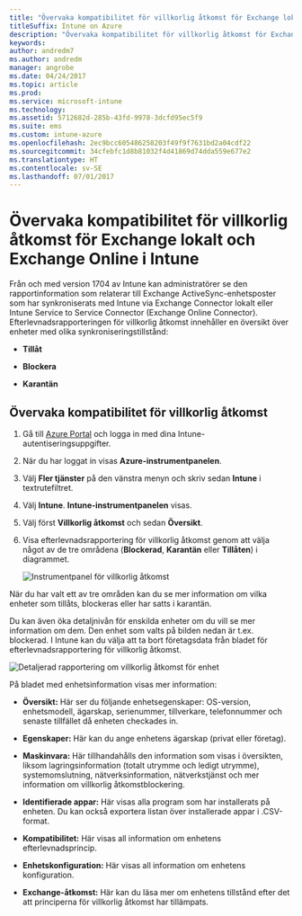 ```yaml
---
title: "Övervaka kompatibilitet för villkorlig åtkomst för Exchange lokalt och Exchange Online"
titleSuffix: Intune on Azure
description: "Övervaka kompatibilitet för villkorlig åtkomst för Exchange lokalt och Exchange Online via Intune Azure Portal"
keywords: 
author: andredm7
ms.author: andredm
manager: angrobe
ms.date: 04/24/2017
ms.topic: article
ms.prod: 
ms.service: microsoft-intune
ms.technology: 
ms.assetid: 5712682d-285b-43fd-9978-3dcfd95ec5f9
ms.suite: ems
ms.custom: intune-azure
ms.openlocfilehash: 2ec9bcc605486258203f49f9f7631bd2a04cdf22
ms.sourcegitcommit: 34cfebfc1d8b81032f4d41869d74dda559e677e2
ms.translationtype: HT
ms.contentlocale: sv-SE
ms.lasthandoff: 07/01/2017
---
```

# <a name="monitor-conditional-access-compliance-for-on-premises-exchange-and-exchange-online-in-intune"></a>Övervaka kompatibilitet för villkorlig åtkomst för Exchange lokalt och Exchange Online i Intune

Från och med version 1704 av Intune kan administratörer se den rapportinformation som relaterar till Exchange ActiveSync-enhetsposter som har synkroniserats med Intune via Exchange Connector lokalt eller Intune Service to Service Connector (Exchange Online Connector). Efterlevnadsrapporteringen för villkorlig åtkomst innehåller en översikt över enheter med olika synkroniseringstillstånd:

-   **Tillåt**

-   **Blockera**

-   **Karantän**

## <a name="to-monitor-conditional-access-compliance"></a>Övervaka kompatibilitet för villkorlig åtkomst

1.  Gå till [Azure Portal](https://portal.azure.com/) och logga in med dina Intune-autentiseringsuppgifter.

2.  När du har loggat in visas **Azure-instrumentpanelen**.

3.  Välj **Fler tjänster** på den vänstra menyn och skriv sedan **Intune** i textrutefiltret.

4.  Välj **Intune**. **Intune-instrumentpanelen** visas.

5.  Välj först **Villkorlig åtkomst** och sedan **Översikt**.

6.  Visa efterlevnadsrapportering för villkorlig åtkomst genom att välja något av de tre områdena (**Blockerad**, **Karantän** eller **Tillåten**) i diagrammet.

    ![Instrumentpanel för villkorlig åtkomst](./media/CA-reporting-intune-1.png)

När du har valt ett av tre områden kan du se mer information om vilka enheter som tillåts, blockeras eller har satts i karantän.

Du kan även öka detaljnivån för enskilda enheter om du vill se mer information om dem. Den enhet som valts på bilden nedan är t.ex. blockerad. I Intune kan du välja att ta bort företagsdata från bladet för efterlevnadsrapportering för villkorlig åtkomst.

![Detaljerad rapportering om villkorlig åtkomst för enhet](./media/CA-reporting-intune-3.png)

På bladet med enhetsinformation visas mer information:

-   **Översikt:** Här ser du följande enhetsegenskaper: OS-version, enhetsmodell, ägarskap, serienummer, tillverkare, telefonnummer och senaste tillfället då enheten checkades in.

-   **Egenskaper:** Här kan du ange enhetens ägarskap (privat eller företag).

-   **Maskinvara:** Här tillhandahålls den information som visas i översikten, liksom lagringsinformation (totalt utrymme och ledigt utrymme), systemomslutning, nätverksinformation, nätverkstjänst och mer information om villkorlig åtkomstblockering.

-   **Identifierade appar:** Här visas alla program som har installerats på enheten. Du kan också exportera listan över installerade appar i .CSV-format.

-   **Kompatibilitet:** Här visas all information om enhetens efterlevnadsprincip.

-   **Enhetskonfiguration:** Här visas all information om enhetens konfiguration.

-   **Exchange-åtkomst:** Här kan du läsa mer om enhetens tillstånd efter det att principerna för villkorlig åtkomst har tillämpats.
